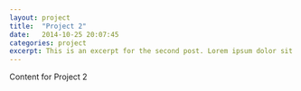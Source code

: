 ```yaml
---
layout: project
title:  "Project 2"
date:   2014-10-25 20:07:45
categories: project
excerpt: This is an excerpt for the second post. Lorem ipsum dolor sit amet, consectetur adipisicing elit.
---
```

Content for Project 2
